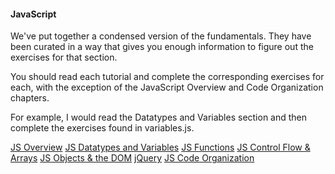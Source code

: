 #### JavaScript

We've put together a condensed version of the fundamentals. They have been curated in a way that gives you enough information to figure out the exercises for that section.

You should read each tutorial and complete the corresponding exercises for each, with the exception of the JavaScript Overview and Code Organization chapters.

For example, I would read the Datatypes and Variables section and then complete the exercises found in variables.js.

[JS Overview](https://github.com/bitmakerlabs/lesson_plans/wiki/0-JS-Overview)
[JS Datatypes and Variables](https://github.com/bitmakerlabs/lesson_plans/wiki/1-JS-Data-Types-and-Variables)
[JS Functions](https://github.com/bitmakerlabs/lesson_plans/wiki/2-JS-Functions)
[JS Control Flow & Arrays](https://github.com/bitmakerlabs/lesson_plans/wiki/3-JS-Control-Flow-&-Arrays)
[JS Objects & the DOM](https://github.com/bitmakerlabs/lesson_plans/wiki/4-JS-Objects-&-the-DOM)
[jQuery](https://github.com/bitmakerlabs/lesson_plans/wiki/5-jQuery)
[JS Code Organization](https://github.com/bitmakerlabs/lesson_plans/wiki/6-JS-Code-Organization)
